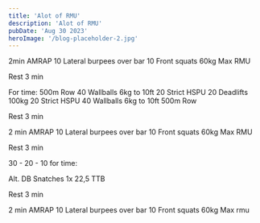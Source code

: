 ```yaml
---
title: 'Alot of RMU'
description: 'Alot of RMU'
pubDate: 'Aug 30 2023'
heroImage: '/blog-placeholder-2.jpg'
---
```

2min AMRAP 
10 Lateral burpees over bar
10 Front squats 60kg
Max RMU 

Rest 3 min 

For time: 
500m Row 
40 Wallballs 6kg to 10ft 
20 Strict HSPU 
20 Deadlifts 100kg 
20 Strict HSPU
40 Wallballs 6kg to 10ft 
500m Row 

Rest 3 min 

2 min AMRAP
10 Lateral burpees over bar
10 Front squats 60kg
Max RMU

Rest 3 min

30 - 20 - 10 for time: 

Alt. DB Snatches 1x 22,5
TTB 

Rest 3 min 

2 min AMRAP 
10 Lateral burpees over bar 
10 Front squats 60kg
Max rmu
